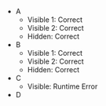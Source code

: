 * A
  * Visible 1: Correct
  * Visible 2: Correct
  * Hidden: Correct
* B
  * Visible 1: Correct
  * Visible 2: Correct
  * Hidden: Correct
* C
  * Visible: Runtime Error
* D
